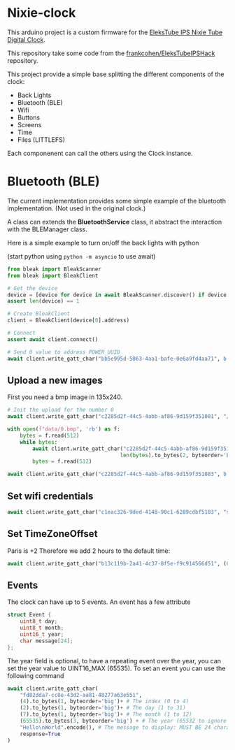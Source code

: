 # Nixie-clock
 
This arduino project is a custom firmware for the [EleksTube IPS Nixie Tube Digital Clock](https://elekstube.com/products/elekstube-ips-rgb-digital-clock-imitate-nixie-tubes-clock-6-digit-lcd-proposal-mode-custom-style-best-boyfriend-gift-shelf-clock).

This repository take some code from the [frankcohen/EleksTubeIPSHack](https://github.com/frankcohen/EleksTubeIPSHack) repository.

This project provide a simple base splitting the different components of the clock:
- Back Lights
- Bluetooth (BLE)
- Wifi
- Buttons
- Screens
- Time 
- Files (LITTLEFS)

Each componenent can call the others using the Clock instance.

# Bluetooth (BLE)

The current implementation provides some simple example of the bluetooth implementation. (Not used in the original clock.)

A class can extends the **BluetoothService** class, it abstract the interaction with the BLEManager class.

Here is a simple example to turn on/off the back lights with python

(start python using `python -m asyncio` to use await)
```python
from bleak import BleakScanner
from bleak import BleakClient

# Get the device
device = [device for device in await BleakScanner.discover() if device.name == "Clock Service"]
assert len(device) == 1

# Create BleakClient
client = BleakClient(device[0].address)

# Connect
assert await client.connect()

# Send 0 value to address POWER_UUID
await client.write_gatt_char("bb5e995d-5863-4aa1-bafe-0e6a9fd4aa71", b'\x00', response=True)
```

## Upload a new images

First you need a bmp image in 135x240.

```python
# Init the upload for the number 0
await client.write_gatt_char("c2285d2f-44c5-4abb-af86-9d159f351081", "/0.bmp".encode(), response=True)

with open(f"data/0.bmp", 'rb') as f:
    bytes = f.read(512)
    while bytes:
        await client.write_gatt_char("c2285d2f-44c5-4abb-af86-9d159f351082",
                                    len(bytes).to_bytes(2, byteorder='big') + bytes, response=True)
        bytes = f.read(512)

await client.write_gatt_char("c2285d2f-44c5-4abb-af86-9d159f351083", b'close', response=True)
```

## Set wifi credentials

```python
await client.write_gatt_char("c1eac326-9ded-4148-90c1-6289cdbf5103", "ssid;password".encode(), response=True)
```

## Set TimeZoneOffset

Paris is +2 Therefore we add 2 hours to the default time:
```python
await client.write_gatt_char("b13c119b-2a41-4c37-8f5e-f9c914566d51", (60*60*2).to_bytes(4, byteorder='big'), response=True)
```

## Events

The clock can have up to 5 events. An event has a few attribute
```C++
struct Event {
    uint8_t day;
    uint8_t month;
    uint16_t year;
    char message[24];
};
```

The year field is optional, to have a repeating event over the year, you can set the year value to UINT16_MAX (65535).
To set an event you can use the following command
```python
await client.write_gatt_char(
    "fd82dda7-cc8e-43d2-aa81-48277a63e551", 
    (4).to_bytes(1, byteorder='big')+ # The index (0 to 4)
    (2).to_bytes(1, byteorder='big')+ # The day (1 to 31)
    (7).to_bytes(1, byteorder='big')+ # The month (1 to 12)
    (65535).to_bytes(3, byteorder='big') + # The year (65532 to ignore it) 
    "Hello\nWorld".encode(), # The message to display: MUST BE 24 characters or bellow.
    response=True
)
```

